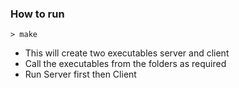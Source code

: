 ### How to run
```
> make 
```
- This will create two executables server and client
- Call the executables from the folders as required
- Run Server first then Client 

